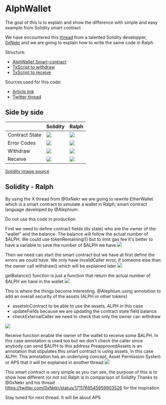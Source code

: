 # AlphWallet

The goal of this is to explain and show the difference with simple and easy example from Solidity smart contract

We have encountered this [thread](https://twitter.com/0xNekr/status/1711766545959903526) from a talented Solidity developper, [0xNekr](https://twitter.com/0xNekr) and we are going to explain how to write the same code in Ralph

Structure:
* [AlphWallet Smart-contract](alphWallet/contracts/alphWallet.ral)
* [TxScript to withdraw](alphWallet/contracts/withdraw.ral)
* [TxScript to receive](alphWallet/contracts/withdraw.ral)

Sources used for this code:
* [Article link](https://explorations-blockchain.com/2023/10/06/conception-dun-contrat-wallet-un-contrat-pour-gerer-vos-ethers/)
* [Twitter thread](https://twitter.com/0xNekr/status/1711766545959903526)

## Side by side

|                | Solidity | Ralph |
|----------------|----------|-------|
| Contract State | ![](https://i0.wp.com/explorations-blockchain.com/wp-content/uploads/2023/10/EtherWallet.sol-Owner.png) | ![](img/contract-fields.png)|
| Error Codes    |   ![](https://i0.wp.com/explorations-blockchain.com/wp-content/uploads/2023/10/EtherWallet.sol-Receive.png)       |   ![](img/errorscode.png)    |
| Withdraw       | ![](https://i0.wp.com/explorations-blockchain.com/wp-content/uploads/2023/10/EtherWallet.sol-Withdraw.png)         | ![](img/withdraw.png)      |
| Receive        | ![](https://i0.wp.com/explorations-blockchain.com/wp-content/uploads/2023/10/EtherWallet.sol-Get-Balance.png)          |   ![](img/receive.png)    |

[Solidity image source](https://explorations-blockchain.com/2023/10/06/conception-dun-contrat-wallet-un-contrat-pour-gerer-vos-ethers/)

## Solidity - Ralph
By using the X thread from @0xNekr we are going to rewrite EtherWallet which is a smart contract to simulate a wallet in Ralph, smart contract language developed by @Alephium.

Do not use this code in production

First we need to define contract fields (its state) who are the owner of the "wallet" and the balance. The balance will follow the actual number of $ALPH. We could use tokenRemaining!() but to limit gas fee it's better to have a variable to save the number of $ALPH we have
![](img/contract-fields.png)

Then we need can start the smart contract but we have at first define the errors we could have. We only have InvalidCaller error, if someone else than the owner call withdraw() which will be explained later
![](img/errorscode.png)

getBalance() function is just a function that return the actual number of $ALPH we have in the wallet
![](img/getBalance.png)


This is where the things become interesting. @Alephium using annotation to add an overall security of the assets (ALPH or other tokens)

* assetsInContract to be able to use the assets, ALPH in this case
* updateFields because we are updating the contract state field balance
* checkExternalCaller we need to check that only the owner can withdraw

![](img/withdraw.png)

Receive function enable the owner of the wallet to receive some $ALPH. In this case annotation is used too but we don't check the caller since anybody can send $ALPH to this address
PreapprovedAssets is an annotation that stipulates this smart contract is using assets, in this case ALPH. This annotation has an underlying concept, Asset Permission System or APS that it will be explained in another thread
![](img/receive.png)

This smart contract is very simple as you can see, the purpose of this is to show how different (or not so) Ralph is in comparison of Solidity
Thanks to @0xNekr and his thread https://twitter.com/0xNekr/status/1711766545959903526 for the inspiration

Stay tuned for next thread. It will be about APS
